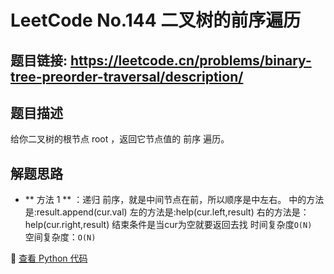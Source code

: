 # LeetCode No.144 二叉树的前序遍历

## 题目链接: https://leetcode.cn/problems/binary-tree-preorder-traversal/description/

## 题目描述
给你二叉树的根节点 root ，返回它节点值的 前序 遍历。



## 解题思路
- ** 方法 1 ** ：递归
前序，就是中间节点在前，所以顺序是中左右。
中的方法是:result.append(cur.val)
左的方法是:help(cur.left,result)
右的方法是：help(cur.right,result)
结束条件是当cur为空就要返回去找
时间复杂度`O(N)`  
空间复杂度：`O(N)`

📌 [查看 Python 代码](../solutions/python/No_144_二叉树的前序遍历.py)